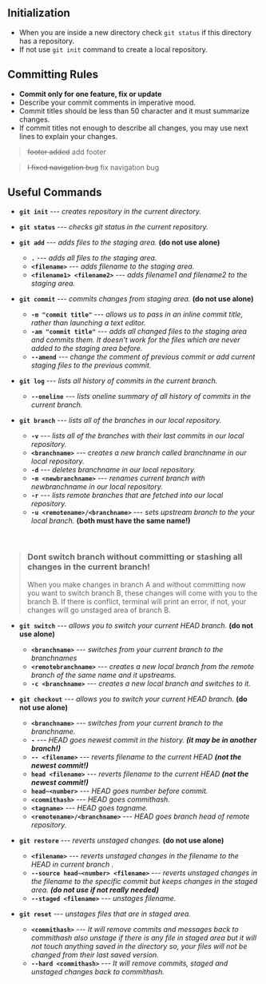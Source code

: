 ## Initialization 
 - When you are inside a new directory check `git status` if this directory has a repository.
 - If not use `git init` command to create a local repository.

## Committing Rules
 - **Commit only for one feature, fix or update**
 - Describe your commit comments in imperative mood. 
 - Commit titles should be less than 50 character and it must summarize changes.
 - If commit titles not enough to describe all changes, you may use next lines to explain your changes.

> ~~footer added~~ 
> add footer

> ~~I fixed navigation bug~~ 
> fix navigation bug

## Useful Commands
 - **`git init`** --- *creates repository in the current directory.*
 - **`git status`** --- *checks git status in the current repository.*

 - **`git add`** --- *adds files to the staging area.* **(do not use alone)**
	 - **`.`** --- *adds all files to the staging area.*
	 - **`<filename>`** --- *adds filename to the staging area.*
	 - **`<filename1> <filename2>`** --- *adds filename1 and filename2 to the staging area.*

 - **`git commit`** --- *commits changes from staging area.* **(do not use alone)**
	 - **`-m "commit title"`** --- *allows us to pass in an inline commit title, rather than launching a text editor.*
	 - **`-am "commit title"`** --- *adds all changed files to the staging area and commits them. It doesn't work for the files which are never added to the staging area before.*
	 - **`--amend`** --- *change the comment of previous commit or add current staging files to the previous commit.*

 - **`git log`** --- *lists all history of commits in the current branch.*
	 - **`--oneline`** --- *lists oneline summary of all history of commits in the current branch.*

 - **`git branch`** --- *lists all of the branches in our local repository.*
	 - **`-v`** --- *lists all of the branches with their last commits in our local repository.*
	 - **`<branchname>`** --- *creates a new branch called branchname in our local repository.*
	 - **`-d`** --- *deletes branchname in our local repository.*
	 - **`-m <newbranchname>`** --- *renames current branch with newbranchname in our local repository.*
	 - **`-r`** --- *lists remote branches that are fetched into our local repository.*
	 - **`-u <remotename>/<branchname>`** --- *sets upstream branch to the your local branch.* **(both must have the same name!)**

&nbsp;&nbsp;
>### Dont switch branch without committing or stashing all changes in the current branch!
> When you make changes in branch A and without committing now you want to switch branch B, these changes will come with you to the branch B. If there is conflict, terminal will print an error, if not, your changes will go unstaged area of branch B.

 - **`git switch`** --- *allows you to switch your current HEAD branch.* **(do not use alone)**
	 - **`<branchname>`** --- *switches from your current branch to the branchnames*
	 - **`<remotebranchname>`** --- *creates a new local branch from the remote branch of the same name and it upstreams.*
	 - **`-c <branchname>`** --- *creates a new local branch and switches to it.*

 - **`git checkout`** --- *allows you to switch your current HEAD branch.* **(do not use alone)**
	 - **`<branchname>`** --- *switches from your current branch to the branchname.*
 	 - **`-`** --- *HEAD goes newest commit in the history. **(it may be in another branch!)***
	 - **`-- <filename>`** --- *reverts filename to the current HEAD **(not the newest commit!)***
	 - **`head <filename>`** --- *reverts filename to the current HEAD **(not the newest commit!)***
	 - **`head~<number>`** --- *HEAD goes number before commit.*
	 - **`<commithash>`** --- *HEAD goes commithash.*
	 - **`<tagname>`** --- *HEAD goes tagname.*
	 - **`<remotename>/<branchname>`** --- *HEAD goes branch head of remote repository.*

 - **`git restore`** --- *reverts unstaged changes.* **(do not use alone)**
	 - **`<filename>`** --- *reverts unstaged changes in the filename to the HEAD in current branch .*
	 - **`--source head~<number> <filename>`** --- *reverts unstaged changes in the filename to the specific commit but keeps changes in the staged area. **(do not use if not really needed)***
	 - **`--staged <filename>`** --- *unstages filename.*

 - **`git reset`** --- *unstages files that are in staged area.*
	 - **`<commithash>`** --- *It will remove commits and messages back to commithash also unstage if there is any file in staged area but it will not touch anything saved in the directory so, your files will not be changed from their last saved version.*
	 - **`--hard <commithash>`** --- *It will remove commits, staged and unstaged changes back to commithash.*

